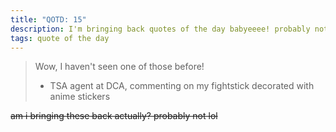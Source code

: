```yaml
---
title: "QOTD: 15"
description: I'm bringing back quotes of the day babyeeee! probably not tho
tags: quote of the day
---
```


> Wow, I haven't seen one of those before!
>
> - TSA agent at DCA, commenting on my fightstick decorated with anime stickers

~~am i bringing these back actually? probably not lol~~
